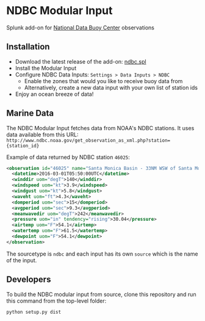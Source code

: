 # NDBC Modular Input
Splunk add-on for [National Data Buoy Center](http://www.ndbc.noaa.gov/) observations

## Installation
- Download the latest release of the add-on: [ndbc.spl](https://github.com/jruaux/ndbc/releases/download/1.0/ndbc.spl)
- Install the Modular Input
- Configure NDBC Data Inputs: `Settings > Data Inputs > NDBC`
  - Enable the zones that would you like to receive buoy data from
  - Alternatively, create a new data input with your own list of station ids
- Enjoy an ocean breeze of data!

## Marine Data

The NDBC Modular Input fetches data from NOAA's NDBC stations. It uses data available from this URL: `http://www.ndbc.noaa.gov/get_observation_as_xml.php?station={station_id}`

Example of data returned by NDBC station `46025`:
```xml
<observation id="46025" name="Santa Monica Basin - 33NM WSW of Santa Monica, CA" lat="33.749" lon="-119.053">
  <datetime>2016-03-01T05:50:00UTC</datetime>
  <winddir uom="degT">140</winddir>
  <windspeed uom="kt">3.9</windspeed>
  <windgust uom="kt">5.8</windgust>
  <waveht uom="ft">4.3</waveht>
  <domperiod uom="sec">15</domperiod>
  <avgperiod uom="sec">9.3</avgperiod>
  <meanwavedir uom="degT">242</meanwavedir>
  <pressure uom="in" tendency="rising">30.04</pressure>
  <airtemp uom="F">54.1</airtemp>
  <watertemp uom="F">61.5</watertemp>
  <dewpoint uom="F">54.1</dewpoint>
</observation>
```

The sourcetype is `ndbc` and each input has its own `source` which is the name of the input.

## Developers

To build the NDBC modular input from source, clone this repository and run this command from the top-level folder:

```python setup.py dist```
